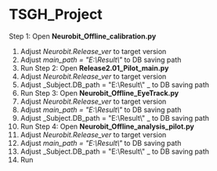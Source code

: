 # TSGH_Project
Step 1: Open **Neurobit_Offline_calibration.py**
  1. Adjust _Neurobit.Release_ver_ to target version
  2. Adjust _main_path = "E:\\Result\\"_ to DB saving path
  3. Run
Step 2: Open **Release2.01_Pilot_main.py**
  1. Adjust _Neurobit.Release_ver_ to target version
  2. Adjust _Subject.DB_path = "E:\\Result\\" _ to DB saving path
  3. Run
Step 3: Open **Neurobit_Offline_EyeTrack.py**
  1. Adjust _Neurobit.Release_ver_ to target version
  2. Adjust _main_path = "E:\\Result\\"_ to DB saving path
  3. Adjust _Subject.DB_path = "E:\\Result\\" _ to DB saving path
  4. Run
Step 4: Open **Neurobit_Offline_analysis_pilot.py**
  1. Adjust _Neurobit.Release_ver_ to target version
  2. Adjust _main_path = "E:\\Result\\"_ to DB saving path
  3. Adjust _Subject.DB_path = "E:\\Result\\" _ to DB saving path
  4. Run
